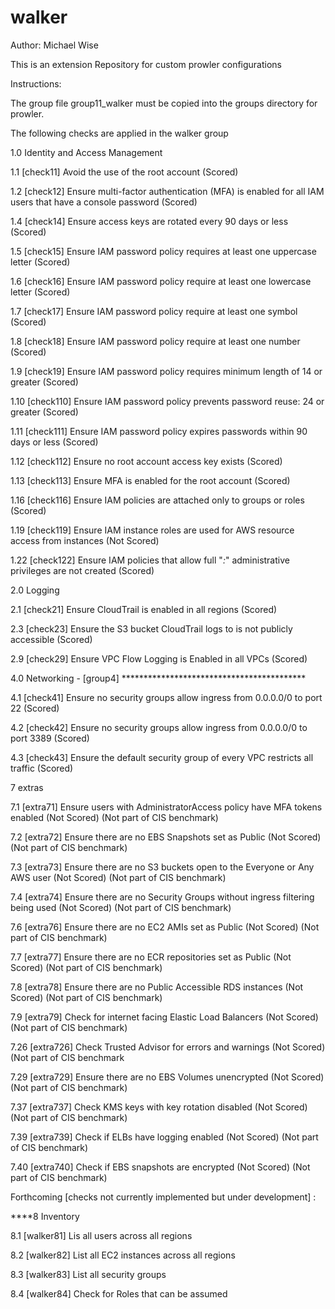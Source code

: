 # walker
Author: Michael Wise


This is an extension Repository for custom prowler configurations

Instructions:

The group file group11_walker must be copied into the groups directory for prowler.


The following checks are applied in the walker group

1.0 Identity and Access Management 

 1.1  [check11] Avoid the use of the root account (Scored)

 1.2  [check12] Ensure multi-factor authentication (MFA) is enabled for all IAM users that have a console password (Scored)

 1.4  [check14] Ensure access keys are rotated every 90 days or less (Scored)
 
 1.5  [check15] Ensure IAM password policy requires at least one uppercase letter (Scored)

 1.6  [check16] Ensure IAM password policy require at least one lowercase letter (Scored)

 1.7  [check17] Ensure IAM password policy require at least one symbol (Scored)

 1.8  [check18] Ensure IAM password policy require at least one number (Scored)

 1.9  [check19] Ensure IAM password policy requires minimum length of 14 or greater (Scored)

 1.10  [check110] Ensure IAM password policy prevents password reuse: 24 or greater (Scored)

 1.11  [check111] Ensure IAM password policy expires passwords within 90 days or less (Scored)

 1.12  [check112] Ensure no root account access key exists (Scored)

 1.13  [check113] Ensure MFA is enabled for the root account (Scored)

 1.16  [check116] Ensure IAM policies are attached only to groups or roles (Scored)

 1.19 [check119] Ensure IAM instance roles are used for AWS resource access from instances (Not Scored)

 1.22  [check122] Ensure IAM policies that allow full "*:*" administrative privileges are not created (Scored)



2.0 Logging 

 2.1  [check21] Ensure CloudTrail is enabled in all regions (Scored)

 2.3  [check23] Ensure the S3 bucket CloudTrail logs to is not publicly accessible (Scored)

 2.9  [check29] Ensure VPC Flow Logging is Enabled in all VPCs (Scored)



4.0 Networking - [group4] ******************************************

 4.1  [check41] Ensure no security groups allow ingress from 0.0.0.0/0 to port 22 (Scored)

 4.2  [check42] Ensure no security groups allow ingress from 0.0.0.0/0 to port 3389 (Scored)

 4.3  [check43] Ensure the default security group of every VPC restricts all traffic (Scored)


7 extras

 7.1 [extra71] Ensure users with AdministratorAccess policy have MFA tokens enabled (Not Scored) (Not part of CIS benchmark)

 7.2 [extra72] Ensure there are no EBS Snapshots set as Public (Not Scored) (Not part of CIS benchmark)

 7.3 [extra73] Ensure there are no S3 buckets open to the Everyone or Any AWS user (Not Scored) (Not part of CIS benchmark)

 7.4 [extra74] Ensure there are no Security Groups without ingress filtering being used (Not Scored) (Not part of CIS benchmark)

 7.6 [extra76] Ensure there are no EC2 AMIs set as Public (Not Scored) (Not part of CIS benchmark)

 7.7 [extra77] Ensure there are no ECR repositories set as Public (Not Scored) (Not part of CIS benchmark)

 7.8 [extra78] Ensure there are no Public Accessible RDS instances (Not Scored) (Not part of CIS benchmark)

 7.9 [extra79] Check for internet facing Elastic Load Balancers (Not Scored) (Not part of CIS benchmark)

 7.26 [extra726] Check Trusted Advisor for errors and warnings (Not Scored) (Not part of CIS benchmark

 7.29 [extra729] Ensure there are no EBS Volumes unencrypted (Not Scored) (Not part of CIS benchmark)

 7.37 [extra737] Check KMS keys with key rotation disabled (Not Scored) (Not part of CIS benchmark)

 7.39 [extra739] Check if ELBs have logging enabled (Not Scored) (Not part of CIS benchmark)

 7.40 [extra740] Check if EBS snapshots are encrypted (Not Scored) (Not part of CIS benchmark)



Forthcoming [checks not currently implemented but under development] : 

****8 Inventory 

8.1 [walker81] Lis all users across all regions

8.2 [walker82] List all EC2 instances across all regions

8.3 [walker83] List all security groups

8.4 [walker84] Check for Roles that can be assumed
 
